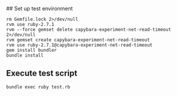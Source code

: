 ## Set up test environment
```
rm Gemfile.lock 2>/dev/null
rvm use ruby-2.7.1
rvm --force gemset delete capybara-experiment-net-read-timeout 2>/dev/null
rvm gemset create capybara-experiment-net-read-timeout
rvm use ruby-2.7.1@capybara-experiment-net-read-timeout
gem install bundler
bundle install

```

## Execute test script
```
bundle exec ruby test.rb
```